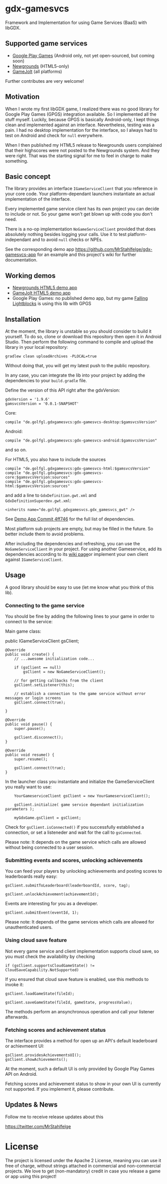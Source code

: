 # gdx-gamesvcs

Framework and Implementation for using Game Services (BaaS) with libGDX.

## Supported game services

* [Google Play Games](https://github.com/MrStahlfelge/gdx-gamesvcs/wiki/Google-Play-Games) (Android only, not yet open-sourced, but coming soon)
* [Newgrounds](https://github.com/MrStahlfelge/gdx-gamesvcs/wiki/Newgrounds) (HTML5-only)
* [GameJolt](https://github.com/MrStahlfelge/gdx-gamesvcs/wiki/GameJolt) (all platforms)

Further contributes are very welcome!

## Motivation

When I wrote my first libGDX game, I realized there was no good library for Google Play Games (GPGS) integration available. So I implemented all the stuff myself. Luckily, because GPGS is basically Android-only, I kept things clean and implemented against an interface. Nevertheless, testing was a pain. I had no desktop implementation for the interface, so I always had to test on Android and check for `null` everywhere.

When I then published my HTML5 release to Newgrounds users complained that their highscores were not posted to the Newgrounds system. And they were right. That was the starting signal for me to feel in charge to make something.

## Basic concept

The library provides an interface `IGameServiceClient` that you reference in your core code. Your platform-dependant launchers instantiate an actual implementation of the interface.

Every implemented game service client has its own project you can decide to include or not. So your game won't get blown up with code you don't need.

There is a no-op implementation `NoGameServiceClient` provided that does absolutely nothing besides logging your calls. Use it to test platform-independant and to avoid `null` checks or NPEs.

See the corresponding demo app https://github.com/MrStahlfelge/gdx-gamesvcs-app for an example and this project's wiki for further documentation.

## Working demos

* [Newgrounds HTML5 demo app](http://www.newgrounds.com/projects/games/1110754/preview)
* [GameJolt HTML5 demo app](http://gamejolt.com/games/gdx-gamesvcs-gj/263351)
* Google Play Games: no published demo app, but my game [Falling Lightblocks](https://play.google.com/store/apps/details?id=de.golfgl.lightblocks&referrer=utm_source%3Dgh) is using this lib with GPGS

## Installation

At the moment, the library is unstable so you should consider to build it yourself. To do so, clone or download this repository then open it in Android Studio. Then perform the following command to compile and upload the library in your local repository:

    gradlew clean uploadArchives -PLOCAL=true
    
Without doing that, you will get my latest push to the public repository.

In any case, you can integrate the lib into your project by adding the dependencies to your `build.gradle` file.

Define the version of this API right after the gdxVersion: 
   
    gdxVersion = '1.9.6'
    gamsvcsVersion = '0.0.1-SNAPSHOT'

Core:

    compile "de.golfgl.gdxgamesvcs:gdx-gamesvcs-desktop:$gamsvcsVersion"
    
Android:    
    
    compile "de.golfgl.gdxgamesvcs:gdx-gamesvcs-android:$gamsvcsVersion"
    
and so on.

For HTML5, you also have to include the sources

    compile "de.golfgl.gdxgamesvcs:gdx-gamesvcs-html:$gamsvcsVersion"
    compile "de.golfgl.gdxgamesvcs:gdx-gamesvcs-core:$gamsvcsVersion:sources"
    compile "de.golfgl.gdxgamesvcs:gdx-gamesvcs-html:$gamsvcsVersion:sources"

and add a line to `GdxDefinition.gwt.xml` and `GdxDefinitionSuperdev.gwt.xml`:

    <inherits name="de.golfgl.gdxgamesvcs.gdx_gamesvcs_gwt" />

See [Demo App Commit 4ff746](https://github.com/MrStahlfelge/gdx-gamesvcs-app/commit/4ff746d591aead2a8ceeaff01c871209f31143cf) for the full list of dependencies.

Most platform sub projects are empty, but may be filled in the future. So better include them to avoid problems.

After including the dependencies and refreshing, you can use the `NoGameServiceClient` in your project. For using another Gameservice, add its dependencies according to its [wiki page](https://github.com/MrStahlfelge/gdx-gamesvcs/wiki)or implement your own client against `IGameServiceClient`.

## Usage

A good library should be easy to use (let me know what you think of this lib). 

### Connecting to the game service

You should be fine by adding the following lines to your game in order to connect to the service:

Main game class:

   public IGameServiceClient gsClient;

    @Override
    public void create() {
        // ...awesome initialization code...
        
        if (gsClient == null)
            gsClient = new NoGameServiceClient();

        // for getting callbacks from the client
        gsClient.setListener(this);

        // establish a connection to the game service without error messages or login screens
        gsClient.connect(true);
        
    }
    
    @Override
    public void pause() {
        super.pause();

        gsClient.disconnect();
    }

    @Override
    public void resume() {
        super.resume();

        gsClient.connect(true);
    }

In the launcher class you instantiate and initialize the GameServiceClient you really want to use:

        YourGameserviceClient gsClient = new YourGameserviceClient();

        gsClient.initialize( game service dependant initialization parameters );

        myGdxGame.gsClient = gsClient;


Check for `gsClient.isConnected()` if you successfully established a connection, or set a listeneder and wait for the call to `gsConnected`.

Please note: It depends on the game service which calls are allowed without being connected to a user session.

### Submitting events and scores, unlocking achievements

You can feed your players by unlocking achievements and posting scores to leaderboards really easy:

    gsClient.submitToLeaderboard(leaderboardId, score, tag);
    
    gsClient.unlockAchievement(achievementId);
    
Events are interesting for you as a developer.     
    
    gsClient.submitEvent(eventId, 1);

Please note: It depends of the game services which calls are allowed for unauthenticated users. 

### Using cloud save feature

Not every game service and client implementation supports cloud save, so you must check the availability by checking

    if (gsClient.supportsCloudGameState() != CloudSaveCapability.NotSupported)

If you ensured that cloud save feature is enabled, use this methods to invoke it:    

    gsClient.loadGameState(fileId);

    gsClient.saveGameState(fileId, gameState, progressValue);

The methods perform an ansynchronous operation and call your listener afterwards.


### Fetching scores and achievement status

The interface provides a method for open up an API's default leaderboard or achievmeent UI:

    gsClient.providesAchievementsUI();
    gsClient.showAchievements();

At the moment, such a default UI is only provided by Google Play Games API on Android.

Fetching scores and achievement status to show in your own UI is currently not supported. If you implement it, please contribute.
    

## Updates & News
Follow me to receive release updates about this

https://twitter.com/MrStahlfelge

# License

The project is licensed under the Apache 2 License, meaning you can use it free of charge, without strings attached in commercial and non-commercial projects. We love to get (non-mandatory) credit in case you release a game or app using this project!
